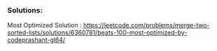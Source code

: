 ### Solutions:
Most Optimized Solution : https://leetcode.com/problems/merge-two-sorted-lists/solutions/6360781/beats-100-most-optimized-by-codeprashant-gl64/